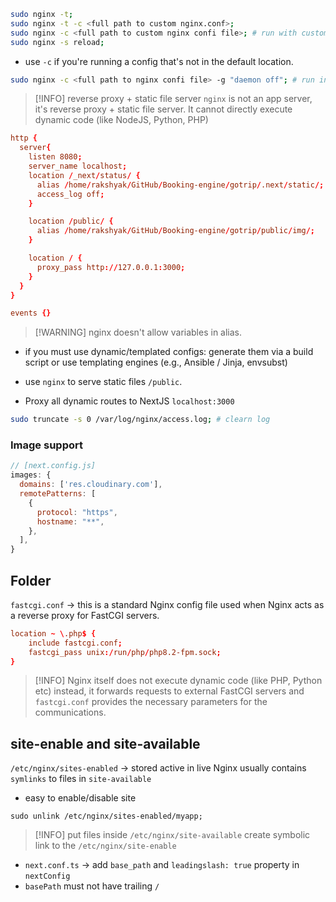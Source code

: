 ```sh
sudo nginx -t;
sudo nginx -t -c <full path to custom nginx.conf>;
sudo nginx -c <full path to custom nginx confi file>; # run with custom config
sudo nginx -s reload;
```
- use `-c` if you're running a config that's not in the default location.

```sh
sudo nginx -c <full path to nginx confi file> -g "daemon off"; # run in foreground
```

> [!INFO] reverse proxy + static file server
> `nginx` is not an app server, it's reverse proxy + static file server. It cannot directly execute dynamic code (like NodeJS, Python, PHP)

```conf
http {
  server{
    listen 8080;
    server_name localhost;
    location /_next/status/ {
      alias /home/rakshyak/GitHub/Booking-engine/gotrip/.next/static/;
      access_log off;
    }

    location /public/ {
      alias /home/rakshyak/GitHub/Booking-engine/gotrip/public/img/;
    }

    location / {
      proxy_pass http://127.0.0.1:3000;
    }
  }
}

events {}

```


> [!WARNING] nginx doesn't allow variables in alias.
- if you must use dynamic/templated configs: generate them via a build script or use templating engines (e.g., Ansible / Jinja, envsubst)

- use `nginx` to serve static files `/public`.
- Proxy all dynamic routes to NextJS `localhost:3000`


```sh
sudo truncate -s 0 /var/log/nginx/access.log; # clearn log
```

### Image support
```js
// [next.config.js]
images: {
  domains: ['res.cloudinary.com'],
  remotePatterns: [
    {
      protocol: "https",
      hostname: "**",
    },
  ],
}
```

## Folder
`fastcgi.conf` -> this is a standard Nginx config file used when Nginx acts as a reverse proxy for FastCGI servers.
```conf
location ~ \.php$ {
    include fastcgi.conf;
    fastcgi_pass unix:/run/php/php8.2-fpm.sock;
}

```

> [!INFO] Nginx itself does not execute dynamic code (like PHP, Python etc) instead, it forwards requests to external FastCGI servers and `fastcgi.conf` provides the necessary parameters for the communications.

## site-enable and site-available
`/etc/nginx/sites-enabled` -> stored active in live Nginx usually contains `symlinks` to files in `site-available`

- easy to enable/disable site
```shell
sudo unlink /etc/nginx/sites-enabled/myapp;
```

> [!INFO] put files inside `/etc/nginx/site-available` create symbolic link to the `/etc/nginx/site-enable`
- `next.conf.ts` -> add `base_path` and `leadingslash: true` property in `nextConfig`
- `basePath` must not have trailing `/`